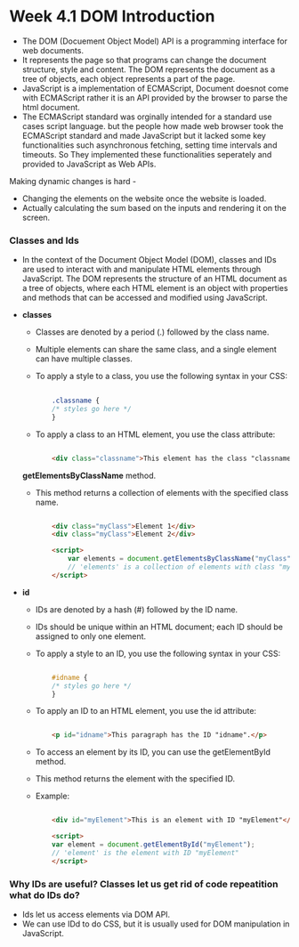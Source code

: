 # Week 4.1 DOM Introduction

- The DOM (Docuement Object Model) API is a programming interface for web documents.
- It represents the page so that programs can change the document structure, style and content. The DOM represents the document as a tree of objects, each object represents a part of the page.
- JavaScript is a implementation of ECMAScript, Document doesnot come with ECMAScript rather it is an API provided by the browser to parse the html document.
- The ECMAScript standard was orginally intended for a standard use cases script language. but the people how made web browser took the ECMAScript standard and made JavaScript but it lacked some key functionalities such asynchronous fetching, setting time intervals and timeouts. So They implemented these functionalities seperately and provided to JavaScript as Web APIs.



Making dynamic changes is hard -
- Changing the elements on the website once the website is loaded.
- Actually calculating the sum based on the inputs and rendering it on the screen.  

### Classes and Ids
- In the context of the Document Object Model (DOM), classes and IDs are used to interact with and manipulate HTML elements through JavaScript. The DOM represents the structure of an HTML document as a tree of objects, where each HTML element is an object with properties and methods that can be accessed and modified using JavaScript.

- **classes**
    - Classes are denoted by a period (.) followed by the class name.
    - Multiple elements can share the same class, and a single element can have multiple classes.
    - To apply a style to a class, you use the following syntax in your CSS:
        
        ``` css 
            
            .classname {
            /* styles go here */
            }

        ```
    
    - To apply a class to an HTML element, you use the class attribute:
    
        ``` html

            <div class="classname">This element has the class "classname".</div>

        ```
    
    **getElementsByClassName** method.
    - This method returns a collection of elements with the specified class name.

        ``` html

            <div class="myClass">Element 1</div>
            <div class="myClass">Element 2</div>

            <script>
                var elements = document.getElementsByClassName("myClass");
                // 'elements' is a collection of elements with class "myClass"
            </script>

        ```

- **id**
    - IDs are denoted by a hash (#) followed by the ID name.
    - IDs should be unique within an HTML document; each ID should be assigned to only one element.
    - To apply a style to an ID, you use the following syntax in your CSS:

        ``` css
        
            #idname {
            /* styles go here */
            }

        ```

    - To apply an ID to an HTML element, you use the id attribute:

        ``` html

            <p id="idname">This paragraph has the ID "idname".</p>

        ```

    -  To access an element by its ID, you can use the getElementById method.
    -  This method returns the element with the specified ID.
    - Example:

        ``` html
        
            <div id="myElement">This is an element with ID "myElement"</div>

            <script>
            var element = document.getElementById("myElement");
            // 'element' is the element with ID "myElement"
            </script>
        
        ```

### Why IDs are useful? Classes let us get rid of code repeatition what do IDs do?
- Ids let us access elements via DOM API.
- We can use IDd to do CSS, but it is usually used for DOM manipulation in JavaScript.
